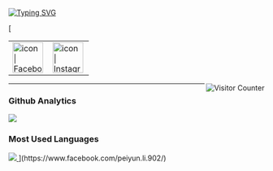 <a href="https://git.io/typing-svg"><img src="https://readme-typing-svg.herokuapp.com?font=Fira+Code&pause=1000&width=435&lines=Welcome+to+Yun-1111+homepage" alt="Typing SVG" /></a>

<!--
**Yun-1111/Yun-1111** is a ✨ _special_ ✨ repository because its `README.md` (this file) appears on your GitHub profile.

Here are some ideas to get you started:

- 🌱 喜歡看電影 (movie)
- 👯 歡迎交朋友 (friend)
- 💬 可以問我問題呦 (question)
- ⚡ 一起旅遊吧 (travel)
-->
<table>
  <tbody>
    <tr>
      <td><a href="https://www.facebook.com/peiyun.li.902/"><img align="left" src="https://user-images.githubusercontent.com/8935531/161361100-1fe2b952-4a79-48ec-8646-58f1f4f9738c.gif" alt="icon | Facebook" width="60"/></a></td>
      <td><a href="https://www.instagram.com/yun_1016_/"><img align="left" src="https://user-images.githubusercontent.com/8935531/161361084-a010cae7-5b98-4d09-a189-03862dc6e86e.gif" alt="icon | Instagram" width="60"/></a></td>
   [ </tr>
  </tbody>
</table>
<img align="right" alt="Visitor Counter" src="https://komarev.com/ghpvc/?username=htchu&style=flat-square&&label=Profile+Views&color=50A1FF">

---

### Github Analytics
<a href="https://github.com/htchu">
  <img src="https://github-readme-stats.vercel.app/api?username=htchu&count_private=true&show_icons=true&include_all_commits=true" />
</a>

### Most Used Languages
<a href="https://github.com/htchu">
  <img src="https://github-readme-stats.vercel.app/api/top-langs/?username=htchu&layout=compact&hide=HTML,CSS,Stylus,CoffeeScript,EJS&langs_count=10" />
</a>
](https://www.facebook.com/peiyun.li.902/)
